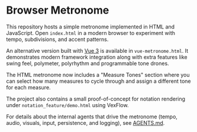 # Browser Metronome

This repository hosts a simple metronome implemented in HTML and JavaScript. Open `index.html` in a modern browser to experiment with tempo, subdivisions, and accent patterns.

An alternative version built with [Vue 3](https://vuejs.org/) is available in
`vue-metronome.html`. It demonstrates modern framework integration along with
extra features like swing feel, polymeter, polyrhythm and programmable tone
drones.

The HTML metronome now includes a "Measure Tones" section where you can select
how many measures to cycle through and assign a different tone for each
measure.

The project also contains a small proof-of-concept for notation rendering under `notation_feature/demo.html` using VexFlow.

For details about the internal agents that drive the metronome (tempo, audio, visuals, input, persistence, and logging), see [AGENTS.md](AGENTS.md).

